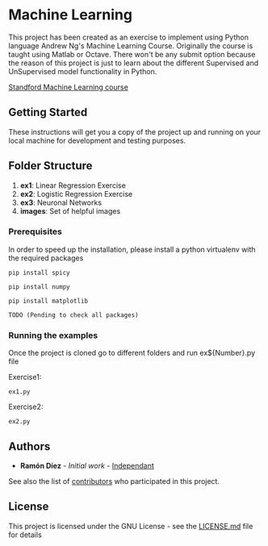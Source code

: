 # Machine Learning

This project has been created as an exercise to implement using Python language Andrew Ng's Machine Learning Course. Originally the course is taught using Matlab or Octave. There won't be any submit option because the reason of this project is just to learn about the different Supervised and UnSupervised model functionality in Python.

[Standford Machine Learning course][77c4e76a]

  [77c4e76a]: https://www.coursera.org/learn/machine-learning/ "Course Machine Learning course"

## Getting Started

These instructions will get you a copy of the project up and running on your local machine for development and testing purposes.

## Folder Structure

1. **ex1**: Linear Regression Exercise
2. **ex2**: Logistic Regression Exercise
3. **ex3**: Neuronal Networks
4. **images**: Set of helpful images

### Prerequisites

In order to speed up the installation, please install a python virtualenv with the required packages

```
pip install spicy

pip install numpy

pip install matplotlib

TODO (Pending to check all packages)
```

### Running the examples

Once the project is cloned go to different folders and run ex${Number}.py file

Exercise1:

```
ex1.py
```

Exercise2:

```
ex2.py
```



## Authors

* **Ramón Díez** - *Initial work* - [Independant](https://github.com/ramondiez)

See also the list of [contributors](https://github.com/ramondiez/machine-learning/contributors) who participated in this project.

## License

This project is licensed under the  GNU License - see the [LICENSE.md](LICENSE.md) file for details
